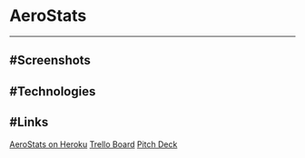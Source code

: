 # AeroStats
---------------

#Screenshots
---------------

#Technologies
---------------

#Links
---------------
[AeroStats on Heroku](link)
[Trello Board](https://trello.com/b/ntnm7eLZ/aerostats)
[Pitch Deck](https://docs.google.com/presentation/d/1OokqjxLIJFpk5QXpnJqZJByC8e2N8ACztbBrAlIK9Tg/edit#slide=id.p)
